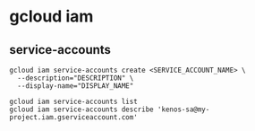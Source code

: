 # gcloud iam

## service-accounts

```shell
gcloud iam service-accounts create <SERVICE_ACCOUNT_NAME> \
  --description="DESCRIPTION" \
  --display-name="DISPLAY_NAME"

gcloud iam service-accounts list
gcloud iam service-accounts describe 'kenos-sa@my-project.iam.gserviceaccount.com'
```
